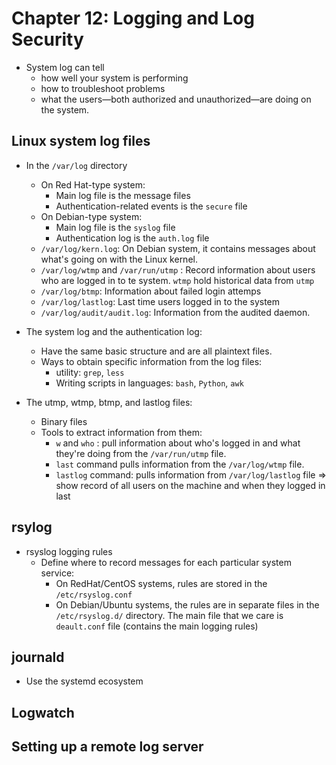 # Chapter 12: Logging and Log Security


- System log can tell 
  - how well your system is performing
  - how to troubleshoot problems
  - what the users—both authorized and unauthorized—are doing on the system.


## Linux system log files

- In the `/var/log` directory
  - On Red Hat-type system:
    - Main log file is the message files
    - Authentication-related events is the `secure` file
  - On Debian-type system:
    - Main log file is the `syslog` file
    - Authentication log is the `auth.log` file
  - `/var/log/kern.log`: On Debian system, it contains messages about what's going on with the Linux kernel.
  - `/var/log/wtmp` and `/var/run/utmp` : Record information about users who are logged in to te system. `wtmp` hold historical data from `utmp`
  - `/var/log/btmp`: Information about failed login attemps
  - `/var/log/lastlog`: Last time users logged in to the system
  - `/var/log/audit/audit.log`: Information from the audited daemon.

- The system log and the authentication log: 
  - Have the same basic structure and are all plaintext files.   
  - Ways to obtain specific information from the log files:
    - utility: `grep`, `less`
    - Writing scripts in languages: `bash`, `Python`, `awk`
- The utmp, wtmp, btmp, and lastlog files:
  - Binary files
  - Tools to extract information from them:
    - `w` and `who` : pull information about who's logged in and what they're doing from the `/var/run/utmp` file.
    - `last` command pulls information from the `/var/log/wtmp` file.
    - `lastlog` command: pulls information from `/var/log/lastlog` file => show record of all users on the machine and when they logged in last

## rsylog

- rsyslog logging rules
  - Define where to record messages for each particular system service:
    - On RedHat/CentOS systems, rules are stored in the `/etc/rsyslog.conf`
    - On Debian/Ubuntu systems, the rules are in separate files in the `/etc/rsyslog.d/` directory. The main file that we care is `deault.conf` file (contains the main logging rules)


## journald

- Use the systemd ecosystem
## Logwatch

## Setting up a remote log server
